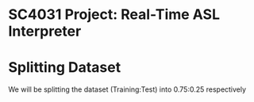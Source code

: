 # SC4031 Project: Real-Time ASL Interpreter

# Splitting Dataset
We will be splitting the dataset (Training:Test) into 0.75:0.25 respectively